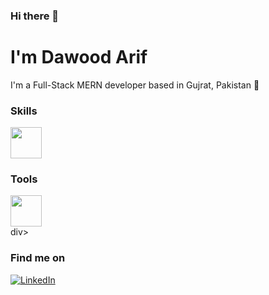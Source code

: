### Hi there 👋

# I'm Dawood Arif

I'm a Full-Stack MERN developer based in Gujrat, Pakistan 📍

### Skills

<div align="start">
 <a href="https://skillicons.dev">
    <img src="https://skillicons.dev/icons?i=html,css,js,ts,react,redux,nextjs,gatsby,nodejs,garphql,express,mongo,apollo,firebase,bootstrap,tailwind,figma" width="50" height="50" />
  </a>
</div>

### Tools
<div align='start'>
 <a href="https://skillicons.dev">
    <img src="https://skillicons.dev/icons?i=git,github,vscode,postman" width="50" height="50"/>
  </a>
</div>div>

### Find me on
[![LinkedIn](https://skillicons.dev/icons?i=linkedin)](https://www.linkedin.com/in/dawudarif)



<!--
**dawudarif/dawudarif** is a ✨ _special_ ✨ repository because its `README.md` (this file) appears on your GitHub profile.

Here are some ideas to get you started:

- 🔭 I’m currently working on ...
- 🌱 I’m currently learning ...
- 👯 I’m looking to collaborate on ...
- 🤔 I’m looking for help with ...
- 💬 Ask me about ...
- 📫 How to reach me: ...
- 😄 Pronouns: ...
- ⚡ Fun fact: ...
-->

